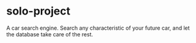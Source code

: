 # solo-project
A car search engine. Search any characteristic of your future car, and let the database take care of the rest.
